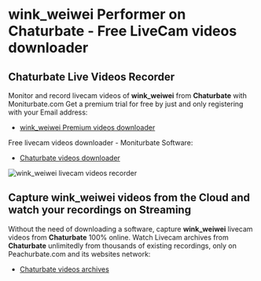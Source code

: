 # wink_weiwei Performer on Chaturbate - Free LiveCam videos downloader

## Chaturbate Live Videos Recorder

Monitor and record livecam videos of **wink_weiwei** from **Chaturbate** with Moniturbate.com
Get a premium trial for free by just and only registering with your Email address:
* [wink_weiwei Premium videos downloader](https://moniturbate.com/request-demo-licence-key.html)

Free livecam videos downloader - Moniturbate Software:
* [Chaturbate videos downloader](https://moniturbate.com/moniturbate-download-software.html)

![wink_weiwei livecam videos recorder](https://peachurnet.com/templates/moniturbate-software.png)


## Capture wink_weiwei videos from the Cloud and watch your recordings on Streaming

Without the need of downloading a software, capture **wink_weiwei** livecam videos from **Chaturbate** 100% online.
Watch Livecam archives from **Chaturbate** unlimitedly from thousands of existing recordings, only on Peachurbate.com and its websites network:
* [Chaturbate videos archives](https://peachurnet.com/)
